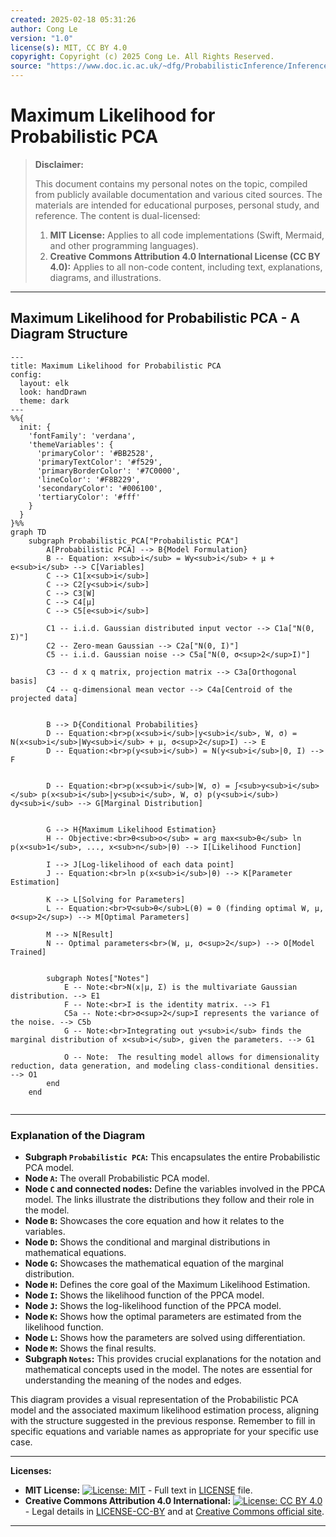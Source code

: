 ```yaml
---
created: 2025-02-18 05:31:26
author: Cong Le
version: "1.0"
license(s): MIT, CC BY 4.0
copyright: Copyright (c) 2025 Cong Le. All Rights Reserved.
source: "https://www.doc.ic.ac.uk/~dfg/ProbabilisticInference/InferenceAndMachineLearningNotes.pdf"
---
```




# Maximum Likelihood for Probabilistic PCA
> **Disclaimer:**
>
> This document contains my personal notes on the topic,
> compiled from publicly available documentation and various cited sources.
> The materials are intended for educational purposes, personal study, and reference.
> The content is dual-licensed:
> 1. **MIT License:** Applies to all code implementations (Swift, Mermaid, and other programming languages).
> 2. **Creative Commons Attribution 4.0 International License (CC BY 4.0):** Applies to all non-code content, including text, explanations, diagrams, and illustrations.
---


## Maximum Likelihood for Probabilistic PCA - A Diagram Structure


```mermaid
---
title: Maximum Likelihood for Probabilistic PCA
config:
  layout: elk
  look: handDrawn
  theme: dark
---
%%{
  init: {
    'fontFamily': 'verdana',
    'themeVariables': {
      'primaryColor': '#BB2528',
      'primaryTextColor': '#f529',
      'primaryBorderColor': '#7C0000',
      'lineColor': '#F8B229',
      'secondaryColor': '#006100',
      'tertiaryColor': '#fff'
    }
  }
}%%
graph TD
    subgraph Probabilistic_PCA["Probabilistic PCA"]
        A[Probabilistic PCA] --> B{Model Formulation}
        B -- Equation: x<sub>i</sub> = Wy<sub>i</sub> + μ + e<sub>i</sub> --> C[Variables]
        C --> C1[x<sub>i</sub>]
        C --> C2[y<sub>i</sub>]
        C --> C3[W]
        C --> C4[μ]
        C --> C5[e<sub>i</sub>]
        
        C1 -- i.i.d. Gaussian distributed input vector --> C1a["N(0, Σ)"]
        C2 -- Zero-mean Gaussian --> C2a["N(0, I)"]
        C5 -- i.i.d. Gaussian noise --> C5a["N(0, σ<sup>2</sup>I)"]

        C3 -- d x q matrix, projection matrix --> C3a[Orthogonal basis]
        C4 -- q-dimensional mean vector --> C4a[Centroid of the projected data]

        
        B --> D{Conditional Probabilities}
        D -- Equation:<br>p(x<sub>i</sub>|y<sub>i</sub>, W, σ) = N(x<sub>i</sub>|Wy<sub>i</sub> + μ, σ<sup>2</sup>I) --> E
        D -- Equation:<br>p(y<sub>i</sub>) = N(y<sub>i</sub>|0, I) --> F


        D -- Equation:<br>p(x<sub>i</sub>|W, σ) = ∫<sub>y<sub>i</sub></sub> p(x<sub>i</sub>|y<sub>i</sub>, W, σ) p(y<sub>i</sub>) dy<sub>i</sub> --> G[Marginal Distribution]


        G --> H{Maximum Likelihood Estimation}
        H -- Objective:<br>θ<sub>o</sub> = arg max<sub>θ</sub> ln p(x<sub>1</sub>, ..., x<sub>n</sub>|θ) --> I[Likelihood Function]
        
        I --> J[Log-likelihood of each data point]
        J -- Equation:<br>ln p(x<sub>i</sub>|θ) --> K[Parameter Estimation]

        K --> L[Solving for Parameters]
        L -- Equation:<br>∇<sub>θ</sub>L(θ) = 0 (finding optimal W, μ, σ<sup>2</sup>) --> M[Optimal Parameters]

        M --> N[Result]
        N -- Optimal parameters<br>(W, μ, σ<sup>2</sup>) --> O[Model Trained]


        subgraph Notes["Notes"]
            E -- Note:<br>N(x|μ, Σ) is the multivariate Gaussian distribution. --> E1
            F -- Note:<br>I is the identity matrix. --> F1
            C5a -- Note:<br>σ<sup>2</sup>I represents the variance of the noise. --> C5b
            G -- Note:<br>Integrating out y<sub>i</sub> finds the marginal distribution of x<sub>i</sub>, given the parameters. --> G1

            O -- Note:  The resulting model allows for dimensionality reduction, data generation, and modeling class-conditional densities. --> O1
        end
    end
    
```


---

### Explanation of the Diagram

* **Subgraph `Probabilistic PCA`:** This encapsulates the entire Probabilistic PCA model.
* **Node `A`:**  The overall Probabilistic PCA model.
* **Node `C` and connected nodes:**  Define the variables involved in the PPCA model.  The links illustrate the distributions they follow and their role in the model.
* **Node `B`:**  Showcases the core equation and how it relates to the variables.
* **Node `D`:** Shows the conditional and marginal distributions in mathematical equations.
* **Node `G`:** Showcases the mathematical equation of the marginal distribution.
* **Node `H`:**  Defines the core goal of the Maximum Likelihood Estimation.
* **Node `I`:** Shows the likelihood function of the PPCA model.
* **Node `J`:** Shows the log-likelihood function of the PPCA model.
* **Node `K`:** Shows how the optimal parameters are estimated from the likelihood function.
* **Node `L`:** Shows how the parameters are solved using differentiation.
* **Node `M`:** Shows the final results.
* **Subgraph `Notes`:** This provides crucial explanations for the notation and mathematical concepts used in the model.  The notes are essential for understanding the meaning of the nodes and edges.


This diagram provides a visual representation of the Probabilistic PCA model and the associated maximum likelihood estimation process, aligning with the structure suggested in the previous response. Remember to fill in specific equations and variable names as appropriate for your specific use case.




---
**Licenses:**

- **MIT License:**  [![License: MIT](https://img.shields.io/badge/License-MIT-yellow.svg)](LICENSE) - Full text in [LICENSE](LICENSE) file.
- **Creative Commons Attribution 4.0 International:** [![License: CC BY 4.0](https://licensebuttons.net/l/by/4.0/88x31.png)](LICENSE-CC-BY) - Legal details in [LICENSE-CC-BY](LICENSE-CC-BY) and at [Creative Commons official site](http://creativecommons.org/licenses/by/4.0/).

---